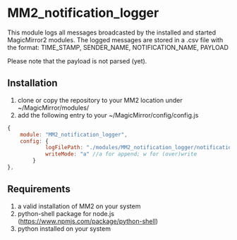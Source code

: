 # MM2_notification_logger

This module logs all messages broadcasted by the installed and started MagicMirror2 modules. The logged messages are stored in a .csv file with the format:
TIME_STAMP, SENDER_NAME, NOTIFICATION_NAME, PAYLOAD

Please note that the payload is not parsed (yet). 

## Installation

1. clone or copy the repository to your MM2 location under ~/MagicMirror/modules/
2. add the following entry to your ~/MagicMirror/config/config.js

```javascript
{
	module: "MM2_notification_logger",
	config: {
			logFilePath: "./modules/MM2_notification_logger/notification_log.csv", //working directory for python-shell is ~/MagicMirror
			writeMode: "a" //a for append; w for (over)write
		}
},
```

## Requirements

1. a valid installation of MM2 on your system
2. python-shell package for node.js (https://www.npmjs.com/package/python-shell)
3. python installed on your system
